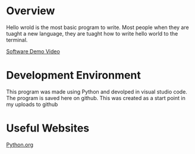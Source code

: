 
# Overview

Hello wrold is the most basic program to write. Most people when they are tuaght a new language, they are tuaght how to write hello world to the terminal. 

[Software Demo Video](http://youtube.link.goes.here)

# Development Environment

This program was made using Python and devolped in visual studio code. The program is saved here on github. This was created as a start point in my uploads to github


# Useful Websites

[Python.org](https://www.python.org/)
